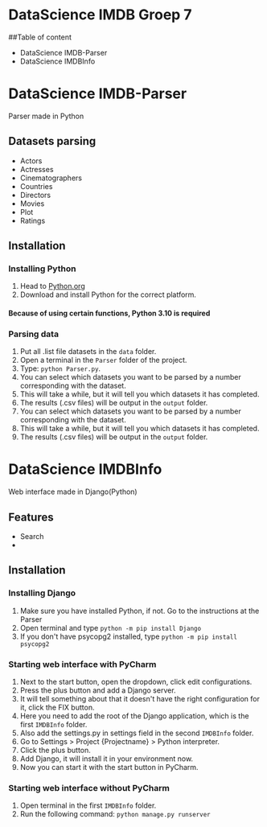 # DataScience IMDB Groep 7

##Table of content
- DataScience IMDB-Parser
- DataScience IMDBInfo

# DataScience IMDB-Parser
Parser made in Python

## Datasets parsing
- Actors
- Actresses
- Cinematographers
- Countries
- Directors
- Movies
- Plot
- Ratings

## Installation
### Installing Python
1. Head to [Python.org](https://www.python.org/downloads/)
2. Download and install Python for the correct platform.
#### Because of using certain functions, Python 3.10 is required

### Parsing data
1. Put all .list file datasets in the `data` folder.
2. Open a terminal in the `Parser` folder of the project.
3. Type: `python Parser.py`.
4. You can select which datasets you want to be parsed by a number corresponding with the dataset.
5. This will take a while, but it will tell you which datasets it has completed.
6. The results (.csv files) will be output in the `output` folder.
4. You can select which datasets you want to be parsed by a number corresponding with the dataset.
5. This will take a while, but it will tell you which datasets it has completed.
6. The results (.csv files) will be output in the `output` folder.



# DataScience IMDBInfo
Web interface made in Django(Python)

## Features
- Search
- 

## Installation
### Installing Django
1. Make sure you have installed Python, if not. Go to the instructions at the Parser
2. Open terminal and type `python -m pip install Django`
3. If you don't have psycopg2 installed, type `python -m pip install psycopg2`

### Starting web interface with PyCharm
1. Next to the start button, open the dropdown, click edit configurations.
2. Press the plus button and add a Django server.
3. It will tell something about that it doesn't have the right configuration for it, click the FIX button.
4. Here you need to add the root of the Django application, which is the first `IMDBInfo` folder.
5. Also add the settings.py in settings field in the second `IMDBInfo` folder.
6. Go to Settings > Project {Projectname} > Python interpreter.
7. Click the plus button.
8. Add Django, it will install it in your environment now.
9. Now you can start it with the start button in PyCharm.

### Starting web interface without PyCharm
1. Open terminal in the first `IMDBInfo` folder.
2. Run the following command: `python manage.py runserver`

